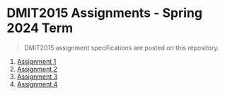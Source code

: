 # DMIT2015 Assignments - Spring 2024 Term

> DMIT2015 assignment specifications are posted on this repository. 

1. [Assignment 1](./dmit2015-1233-assignment01.adoc)
2. [Assignment 2](./dmit2015-1233-assignment02.adoc)
3. [Assignment 3](./dmit2015-1233-assignment03.adoc)
4. [Assignment 4](./dmit2015-1233-assignment04.adoc)
   
   
